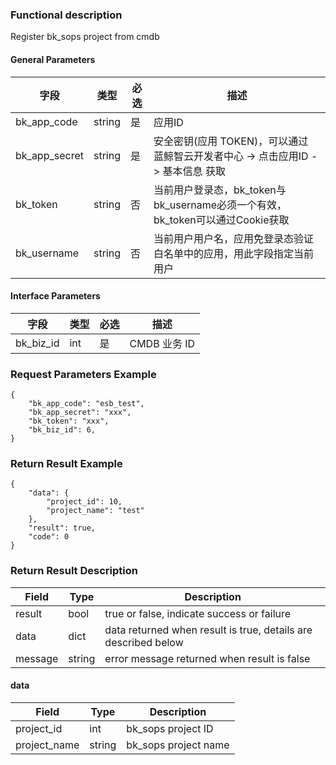 ### Functional description

Register bk_sops project from cmdb

#### General Parameters

|   字段           |  类型       | 必选     |  描述             |
|-----------------|-------------|---------|------------------|
|   bk_app_code   |   string    |   是    |  应用ID |
|   bk_app_secret |   string    |   是    |  安全密钥(应用 TOKEN)，可以通过 蓝鲸智云开发者中心 -> 点击应用ID -> 基本信息 获取 |
|   bk_token      |   string    |   否    |  当前用户登录态，bk_token与bk_username必须一个有效，bk_token可以通过Cookie获取  |
|   bk_username   |   string    |   否    |  当前用户用户名，应用免登录态验证白名单中的应用，用此字段指定当前用户              |

#### Interface Parameters

| 字段          |  类型       | 必选   |  描述             |
|-----------------|-------------|---------|------------------|
|   bk_biz_id     |   int |   是   |  CMDB 业务 ID |

### Request Parameters Example

```
{
    "bk_app_code": "esb_test",
    "bk_app_secret": "xxx",
    "bk_token": "xxx",
    "bk_biz_id": 6,
}
```

### Return Result Example

```
{
    "data": {
        "project_id": 10,
        "project_name": "test"
    },
    "result": true,
    "code": 0
}
```

### Return Result Description

| Field      | Type      | Description      |
|-----------|----------|-----------|
|  result   |    bool    |      true or false, indicate success or failure                      |
|  data     |    dict    |      data returned when result is true, details are described below  |
|  message  |    string  |      error message returned when result is false    

#### data
| Field      | Type      | Description      |
| ------------ | ---------- | ------------------------------ |
|  project_id |    int    | bk_sops project ID |
|  project_name |    string | bk_sops project name |
